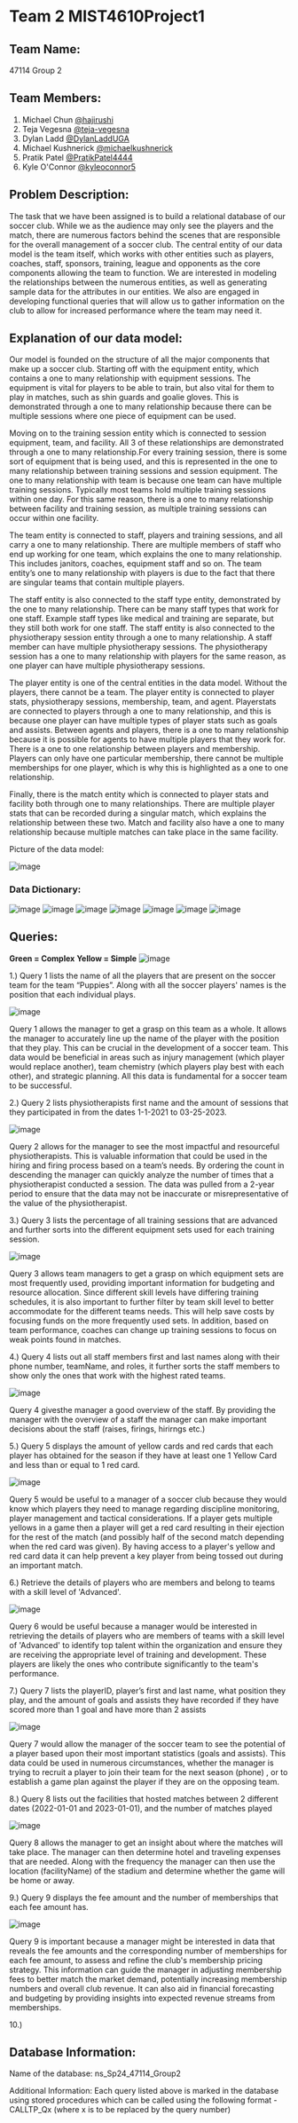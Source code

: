 # Team 2 MIST4610Project1

## Team Name:
47114 Group 2

## Team Members:
1. Michael Chun [@hajirushi](https://github.com/hajirushi)
2. Teja Vegesna [@teja-vegesna](https://github.com/teja-vegesna)
3. Dylan Ladd [@DylanLaddUGA](https://github.com/DylanLaddUGA)
4. Michael Kushnerick [@michaelkushnerick](https://github.com/michaelkushnerick)
5. Pratik Patel [@PratikPatel4444](https://github.com/PratikPatel4444) 
6. Kyle O'Connor [@kyleoconnor5](https://github.com/kyleoconnor5) 

## Problem Description:
The task that we have been assigned is to build a relational database of our soccer club. While we as the audience may only see the players and the match, there are numerous factors behind the scenes that are responsible for the overall management of a soccer club. The central entity of our data model is the team itself, which works with other entities such as players, coaches, staff, sponsors, training, league and opponents as the core components allowing the team to function. We are interested in modeling the relationships between the numerous entities, as well as generating sample data for the attributes in our entities. We also are engaged in developing functional queries that will allow us to gather information on the club to allow for increased performance where the team may need it. 

## Explanation of our data model:

Our model is founded on the structure of all the major components that make up a soccer club. Starting off with the equipment entity, which contains a one to many relationship with equipment sessions. The equipment is vital for players to be able to train, but also vital for them to play in matches, such as shin guards and goalie gloves. This is demonstrated through a one to many 
relationship because there can be multiple sessions where one piece of equipment can be used.

Moving on to the training session entity which is connected to session equipment, team, and facility. All 3 of these relationships are demonstrated through a one to many relationship.For every training session, there is some sort of equipment that is being used, and this is represented in the one to many relationship between training sessions and session equipment. The one to many relationship with team is because one team can have multiple training sessions. Typically most teams hold multiple training sessions within one day. For this same reason, there is a one to many relationship between facility and training session, as multiple training sessions can occur within one facility. 

The team entity is connected to staff, players and training sessions, and all carry a one to many relationship. There are multiple members of staff who end up working for one team, which explains the one to many relationship. This includes janitors, coaches, equipment staff and so on. The team entity’s one to many relationship with players is due to the fact that there are singular teams that contain multiple players. 

The staff entity is also connected to the staff type entity, demonstrated by the one to many relationship. There can be many staff types that work for one staff. Example staff types like medical and training are separate, but they still both work for one staff. The staff entity is also connected to the physiotherapy session entity through a one to many relationship. A staff member can have multiple physiotherapy sessions. The physiotherapy session has a one to many relationship with players for the same reason, as one player can have multiple physiotherapy sessions.

The player entity is one of the central entities in the data model. Without the players, there cannot be a team. The player entity is connected to player stats, physiotherapy sessions, membership, team, and agent. Playerstats are connected to players through a one to many relationship, and this is because one player can have multiple types of player stats such as goals and assists. Between agents and players, there is a one to many relationship because it is possible for agents to have multiple players that they work for. There is a one to one relationship between players and membership. Players can only have one particular membership, there cannot be multiple memberships for one player, which is why this is highlighted as a one to one relationship.

Finally, there is the match entity which is connected to player stats and facility both through one to many relationships. There are multiple player stats that can be recorded during a singular match, which explains the relationship between these two. Match and facility also have a one to many relationship because multiple matches can take place in the same facility.


Picture of the data model:

![image](https://github.com/hajirushi/MIST4610Project1/assets/123567332/600cb642-9a95-4f2d-a9c6-d8bf5b29c2cf)


### Data Dictionary:
![image](https://github.com/hajirushi/MIST4610Project1/assets/163002852/a1eaacbc-da48-4df0-ac85-913331a9a40e)
![image](https://github.com/hajirushi/MIST4610Project1/assets/163002852/2cc07b17-9bfd-45e7-b73a-2af6f16874a2)
![image](https://github.com/hajirushi/MIST4610Project1/assets/163002852/5bc5cc50-1b3d-4868-812e-08d7c5b43d62)
![image](https://github.com/hajirushi/MIST4610Project1/assets/163002852/bdd22c07-7cb3-4af3-b1f8-14079d0d3c70)
![image](https://github.com/hajirushi/MIST4610Project1/assets/163002852/1e080d7e-094c-4c20-9c0f-a444f403f791)
![image](https://github.com/hajirushi/MIST4610Project1/assets/163002852/b24d260b-137b-4009-9709-3f613ca6fdf5)
![image](https://github.com/hajirushi/MIST4610Project1/assets/163002852/4664cb04-2828-4835-a0b1-cc7c0885b4b5)

## Queries:
**Green = Complex**        **Yellow = Simple**
![image](https://github.com/hajirushi/MIST4610Project1/assets/163002852/51d3efc8-40dd-438b-8610-9fa54adb5943)



1.) Query 1 lists the name of all the players that are present on the soccer team for the team “Puppies”. Along with all the soccer players' names is the position that each individual plays.

![image](https://github.com/hajirushi/MIST4610Project1/assets/163002852/581c931c-624f-4c7a-8505-25116617ee64)

Query 1 allows the manager to get a grasp on this team as a whole. It allows the manager to accurately line up the name of the player with the position that they play. This can be crucial in the development of a soccer team. This data would be beneficial in areas such as injury management (which player would replace another), team chemistry (which players play best with each other), and strategic planning. All this data is fundamental for a soccer team to be successful.


2.) Query 2 lists physiotherapists first name and the amount of sessions that they participated in from the dates 1-1-2021 to 03-25-2023.

![image](https://github.com/hajirushi/MIST4610Project1/assets/163002852/9bcab232-aa21-44d5-9ef8-9cda97d256d1)

Query 2 allows for the manager to see the most impactful and resourceful physiotherapists. This is valuable information that could be used in the hiring and firing process based on a team’s needs. By ordering the count in descending the manager can quickly analyze the number of times that a physiotherapist conducted a session. The data was pulled from a 2-year period to ensure that the data may not be inaccurate or misrepresentative of the value of the physiotherapist.


3.) Query 3 lists  the percentage of all training sessions that are advanced and further sorts  into the different equipment sets used for each training session. 

![image](https://github.com/hajirushi/MIST4610Project1/assets/163002852/f6388979-be67-4ba3-b805-db7d53e022e5)

Query 3 allows team managers to get a grasp on which equipment sets are most frequently used, providing important information for budgeting and resource allocation. Since different skill levels have differing training schedules, it is also important to further filter by team skill level to better accommodate for the different teams needs. This will help save costs by focusing funds on the more frequently used sets. In addition, based on team performance, coaches can change up training sessions to focus on weak points found in matches.


4.) Query 4 lists out all staff members first and last names along with their phone number, teamName, and roles, it further sorts the staff members to show only the ones that work with the highest rated teams.

![image](https://github.com/hajirushi/MIST4610Project1/assets/163002852/add79e7a-1a05-47f6-b0e2-41cc19dc19c2)

Query 4 givesthe manager a good overview of the staff. By providing the manager with the overview of a staff the manager can make important decisions about the staff (raises, firings, hirirngs etc.)


5.) Query 5 displays the amount of yellow cards and red cards that each player has obtained for the season if they have at least one 1 Yellow Card and less than or equal to 1 red card.

![image](https://github.com/hajirushi/MIST4610Project1/assets/163002852/01f7293f-3922-4fc4-92ef-11acf86913af)


Query 5 would be useful to a manager of a soccer club because they would know which players they need to manage regarding discipline monitoring, player management and tactical considerations. If a player gets multiple yellows in a game then a player will get a red card resulting in their ejection for the rest of the match (and possibly half of the second match depending when the red card was given). By having access to a player's yellow and red card data it can help prevent a key player from being tossed out during an important match.


6.) Retrieve the details of players who are members and belong to teams with a skill level of 'Advanced'.

![image](https://github.com/hajirushi/MIST4610Project1/assets/163002852/d9badf01-75e3-4b1c-becc-6c120a0befdc)

Query 6 would be useful because a  manager would be interested in retrieving the details of players who are members of teams with a skill level of 'Advanced' to identify top talent within the organization and ensure they are receiving the appropriate level of training and development. These players are likely the ones who contribute significantly to the team's performance.



7.) Query 7  lists the  playerID, player’s first and last name, what position they play, and the amount of goals and assists they have recorded if they have scored more than 1 goal and have more than 2 assists

![image](https://github.com/hajirushi/MIST4610Project1/assets/163002852/7eefce37-f6bc-4543-9ca3-55c93a21f991)

Query 7 would allow the manager of the soccer team to see the potential of a player based upon their most important statistics (goals and assists). This data could be used in numerous circumstances, whether the manager is trying to recruit a player to join their team for the next season (phone) , or to establish a game plan against the player if they are on the opposing team. 


8.) Query 8 lists out the facilities that hosted matches between 2 different dates (2022-01-01 and 2023-01-01), and the number of matches played

![image](https://github.com/hajirushi/MIST4610Project1/assets/163002852/5aeac634-60d4-4b20-9001-8bff01f71fa9)

Query 8 allows the manager to get an insight about where the matches will take place. The manager can then determine hotel and traveling expenses that are needed. Along with the frequency the manager can then use the location (facilityName) of the stadium and determine whether the game will be home or away.

9.) Query 9 displays the fee amount and the number of memberships that each fee amount has.

![image](https://github.com/hajirushi/MIST4610Project1/assets/163002852/c360a796-99a0-4a38-b663-087a7dda3e5d)

Query 9 is important because a manager might be interested in data that reveals the fee amounts and the corresponding number of memberships for each fee amount, to assess and refine the club's membership pricing strategy. This information can guide the manager in adjusting membership fees to better match the market demand, potentially increasing membership numbers and overall club revenue. It can also aid in financial forecasting and budgeting by providing insights into expected revenue streams from memberships.

10.)




## Database Information:
Name of the database: ns_Sp24_47114_Group2

Additional Information: Each query listed above is marked in the database using stored procedures which can be called using the following format - CALLTP_Qx (where x is to be replaced by the query number)
